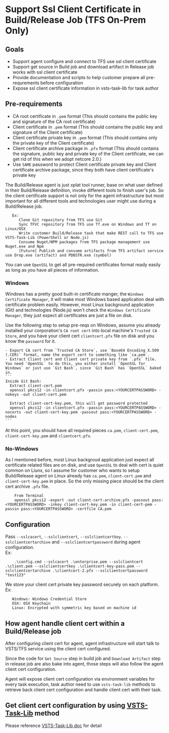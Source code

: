 # Support Ssl Client Certificate in Build/Release Job (TFS On-Prem Only)

## Goals

  - Support agent configure and connect to TFS use ssl client certificate
  - Support get source in Build job and download artifact in Release job works with ssl client certificate
  - Provide documentation and scripts to help customer prepare all pre-requrements before configuration
  - Expose ssl client certificate information in vsts-task-lib for task author

## Pre-requirements

  - CA root certificate in `.pem` format (This should contains the public key and signature of the CA root certificate)  
  - Client certificate in `.pem` format (This should contains the public key and signature of the Client certificate)  
  - Client certificate private key in `.pem` format (This should contains only the private key of the Client certificate)  
  - Client certificate archive package in `.pfx` format (This should contains the signature, public key and private key of the Client certificate, we can get rid of this when we adopt netcore 2.0.)  
  - Use `SAME` password to protect Client certificate private key and Client certificate archive package, since they both have client certificate's private key  
  
The Build/Release agent is just xplat tool runner, base on what user defined in their Build/Release definition, invoke different tools to finish user's job. So the client certificate support is not only for the agent infrastructure but most important for all different tools and technologies user might use during a Build/Release job.
```
   Ex:
      Clone Git repository from TFS use Git
      Sync TFVC repository from TFS use Tf.exe on Windows and Tf on Linux/OSX
      Write customer Build/Release task that make REST call to TFS use VSTS-Task-Lib (PowerShell or Node.js)
      Consume Nuget/NPM packages from TFS package management use Nuget.exe and Npm
      [Future] Publish and consume artifacts from TFS artifact service use Drop.exe (artifact) and PDBSTR.exe (symbol)
```

You can use `OpenSSL` to get all pre-required certificates format ready easily as long as you have all pieces of information.

### Windows

Windows has a pretty good built-in certificate manger, the `Windows Certificate Manager`, it will make most Windows based application deal with certificate problem easily. However, most Linux background application (Git) and technologies (Node.js) won't check the `Windows Certificate Manager`, they just expect all certificates are just a file on disk.  

Use the following step to setup pre-reqs on Windows, assume you already installed your corporation's `CA root cert` into local machine's `Trusted CA Store`, and you have your client cert `clientcert.pfx` file on disk and you know the `password` for it.  

    - Export CA cert from `Trusted CA Store`, use `Base64 Encoding X.509 (.CER)` format, name the export cert to something like `ca.pem`.  
    - Extract Client cert and Client cert private key from `.pfx` file. You need `OpenSSL` to do this, you either install `OpenSSL for Windows` or just use `Git Bash`, since `Git Bash` has `OpenSSL` baked in.
    ```
    Inside Git Bash:    
      Extract client-cert.pem
      openssl pkcs12 -in clientcert.pfx -passin pass:<YOURCERTPASSWORD> -nokeys -out client-cert.pem
      
      Extract client-cert-key.pem, this will get password protected
      openssl pkcs12 -in clientcert.pfx -passin pass:<YOURCERTPASSWORD> -nocerts -out client-cert-key.pem -passout pass:<YOURCERTPASSWORD> -nodes 
    ```
    
At this point, you should have all required pieces `ca.pem`, `client-cert.pem`, `client-cert-key.pem` and `clientcert.pfx`.

### No-Windows

As I mentioned before, most Linux backgroud application just expect all certificate related files are on disk, and use `OpenSSL` to deal with cert is quiet common on Liunx, so I assume for customer who wants to setup Build/Release agent on Linux already has `ca.pem`, `client-cert.pem` and `client-cert-key.pem` in place. So the only missing piece should be the client cert archive `.pfx` file.  
```
    From Terminal
    openssl pkcs12 -export -out client-cert-archive.pfx -passout pass:<YOURCERTPASSWORD> -inkey client-cert-key.pem -in client-cert-pem -passin pass:<YOURCERTPASSWORD> -certfile CA.pem
```

## Configuration

Pass `--sslcacert`, `--sslclientcert`, `--sslclientcertkey`. `--sslclientcertarchive` and `--sslclientcertpassword` during agent configuration.   
Ex:
```batch
    .\config.cmd --sslcacert .\enterprise.pem --sslclientcert .\client.pem --sslclientcertkey .\clientcert-key-pass.pem --sslclientcertarchive .\clientcert-2.pfx --sslclientcertpassword "test123"
```  

We store your client cert private key password securely on each platform.  
Ex:
```
   Windows: Windows Credential Store
   OSX: OSX Keychain
   Linux: Encrypted with symmetric key based on machine id
```

## How agent handle client cert within a Build/Release job

After configuring client cert for agent, agent infrastructure will start talk to VSTS/TFS service using the client cert configured.  

Since the code for `Get Source` step in build job and `Download Artifact` step in release job are also bake into agent, those steps will also follow the agent client cert configuration.  

Agent will expose client cert configuration via environment variables for every task execution, task author need to use `vsts-task-lib` methods to retrieve back client cert configuration and handle client cert with their task.

## Get client cert configuration by using [VSTS-Task-Lib](https://github.com/Microsoft/vsts-task-lib) method

Please reference [VSTS-Task-Lib doc](https://github.com/Microsoft/vsts-task-lib/blob/master/node/docs/cert.md) for detail
